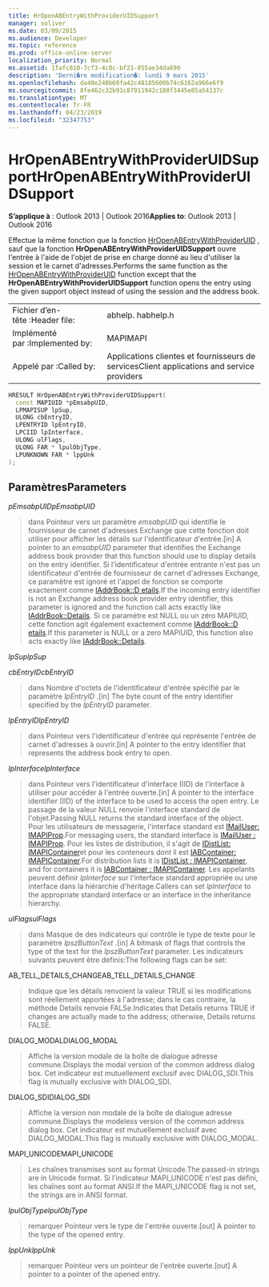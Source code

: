 ```yaml
---
title: HrOpenABEntryWithProviderUIDSupport
manager: soliver
ms.date: 03/09/2015
ms.audience: Developer
ms.topic: reference
ms.prod: office-online-server
localization_priority: Normal
ms.assetid: 1fafc810-7cf3-4c8c-bf21-055ae34da690
description: 'Derni�re modification�: lundi 9 mars 2015'
ms.openlocfilehash: da40e240b60fa42c48185600b74c6162a966e6f9
ms.sourcegitcommit: 8fe462c32b91c87911942c188f3445e85a54137c
ms.translationtype: MT
ms.contentlocale: fr-FR
ms.lasthandoff: 04/23/2019
ms.locfileid: "32347753"
---
```

# <a name="hropenabentrywithprovideruidsupport"></a><span data-ttu-id="92e8c-103">HrOpenABEntryWithProviderUIDSupport</span><span class="sxs-lookup"><span data-stu-id="92e8c-103">HrOpenABEntryWithProviderUIDSupport</span></span>

  
  
<span data-ttu-id="92e8c-104">**S’applique à** : Outlook 2013 | Outlook 2016</span><span class="sxs-lookup"><span data-stu-id="92e8c-104">**Applies to**: Outlook 2013 | Outlook 2016</span></span> 
  
<span data-ttu-id="92e8c-105">Effectue la même fonction que la fonction [HrOpenABEntryWithProviderUID](hropenabentrywithprovideruid.md) , sauf que la fonction **HrOpenABEntryWithProviderUIDSupport** ouvre l'entrée à l'aide de l'objet de prise en charge donné au lieu d'utiliser la session et le carnet d'adresses.</span><span class="sxs-lookup"><span data-stu-id="92e8c-105">Performs the same function as the [HrOpenABEntryWithProviderUID](hropenabentrywithprovideruid.md) function except that the **HrOpenABEntryWithProviderUIDSupport** function opens the entry using the given support object instead of using the session and the address book.</span></span> 
  
|||
|:-----|:-----|
|<span data-ttu-id="92e8c-106">Fichier d’en-tête :</span><span class="sxs-lookup"><span data-stu-id="92e8c-106">Header file:</span></span>  <br/> |<span data-ttu-id="92e8c-107">abhelp. h</span><span class="sxs-lookup"><span data-stu-id="92e8c-107">abhelp.h</span></span>  <br/> |
|<span data-ttu-id="92e8c-108">Implémenté par :</span><span class="sxs-lookup"><span data-stu-id="92e8c-108">Implemented by:</span></span>  <br/> |<span data-ttu-id="92e8c-109">MAPI</span><span class="sxs-lookup"><span data-stu-id="92e8c-109">MAPI</span></span>  <br/> |
|<span data-ttu-id="92e8c-110">Appelé par :</span><span class="sxs-lookup"><span data-stu-id="92e8c-110">Called by:</span></span>  <br/> |<span data-ttu-id="92e8c-111">Applications clientes et fournisseurs de services</span><span class="sxs-lookup"><span data-stu-id="92e8c-111">Client applications and service providers</span></span>  <br/> |
   
```cpp
HRESULT HrOpenABEntryWithProviderUIDSupport(
  const MAPIUID *pEmsabpUID,
  LPMAPISUP lpSup,
  ULONG cbEntryID,
  LPENTRYID lpEntryID,
  LPCIID lpInterface,
  ULONG ulFlags,
  ULONG FAR * lpulObjType,
  LPUNKNOWN FAR * lppUnk
);
```

## <a name="parameters"></a><span data-ttu-id="92e8c-112">Paramètres</span><span class="sxs-lookup"><span data-stu-id="92e8c-112">Parameters</span></span>

 <span data-ttu-id="92e8c-113">_pEmsabpUID_</span><span class="sxs-lookup"><span data-stu-id="92e8c-113">_pEmsabpUID_</span></span>
  
> <span data-ttu-id="92e8c-114">dans Pointeur vers un paramètre _emsabpUID_ qui identifie le fournisseur de carnet d'adresses Exchange que cette fonction doit utiliser pour afficher les détails sur l'identificateur d'entrée.</span><span class="sxs-lookup"><span data-stu-id="92e8c-114">[in] A pointer to an  _emsabpUID_ parameter that identifies the Exchange address book provider that this function should use to display details on the entry identifier.</span></span> <span data-ttu-id="92e8c-115">Si l'identificateur d'entrée entrante n'est pas un identificateur d'entrée de fournisseur de carnet d'adresses Exchange, ce paramètre est ignoré et l'appel de fonction se comporte exactement comme [IAddrBook::D etails](iaddrbook-details.md).</span><span class="sxs-lookup"><span data-stu-id="92e8c-115">If the incoming entry identifier is not an Exchange address book provider entry identifier, this parameter is ignored and the function call acts exactly like [IAddrBook::Details](iaddrbook-details.md).</span></span> <span data-ttu-id="92e8c-116">Si ce paramètre est NULL ou un zéro MAPIUID, cette fonction agit également exactement comme [IAddrBook::D etails](iaddrbook-details.md).</span><span class="sxs-lookup"><span data-stu-id="92e8c-116">If this parameter is NULL or a zero MAPIUID, this function also acts exactly like [IAddrBook::Details](iaddrbook-details.md).</span></span>
    
 <span data-ttu-id="92e8c-117">_lpSup_</span><span class="sxs-lookup"><span data-stu-id="92e8c-117">_lpSup_</span></span>
  
> 
    
 <span data-ttu-id="92e8c-118">_cbEntryID_</span><span class="sxs-lookup"><span data-stu-id="92e8c-118">_cbEntryID_</span></span>
  
> <span data-ttu-id="92e8c-119">dans Nombre d'octets de l'identificateur d'entrée spécifié par le paramètre _lpEntryID_ .</span><span class="sxs-lookup"><span data-stu-id="92e8c-119">[in] The byte count of the entry identifier specified by the  _lpEntryID_ parameter.</span></span> 
    
 <span data-ttu-id="92e8c-120">_lpEntryID_</span><span class="sxs-lookup"><span data-stu-id="92e8c-120">_lpEntryID_</span></span>
  
> <span data-ttu-id="92e8c-121">dans Pointeur vers l'identificateur d'entrée qui représente l'entrée de carnet d'adresses à ouvrir.</span><span class="sxs-lookup"><span data-stu-id="92e8c-121">[in] A pointer to the entry identifier that represents the address book entry to open.</span></span>
    
 <span data-ttu-id="92e8c-122">_lpInterface_</span><span class="sxs-lookup"><span data-stu-id="92e8c-122">_lpInterface_</span></span>
  
> <span data-ttu-id="92e8c-123">dans Pointeur vers l'identificateur d'interface (IID) de l'interface à utiliser pour accéder à l'entrée ouverte.</span><span class="sxs-lookup"><span data-stu-id="92e8c-123">[in] A pointer to the interface identifier (IID) of the interface to be used to access the open entry.</span></span> <span data-ttu-id="92e8c-124">Le passage de la valeur NULL renvoie l'interface standard de l'objet.</span><span class="sxs-lookup"><span data-stu-id="92e8c-124">Passing NULL returns the standard interface of the object.</span></span> <span data-ttu-id="92e8c-125">Pour les utilisateurs de messagerie, l'interface standard est [IMailUser: IMAPIProp](imailuserimapiprop.md).</span><span class="sxs-lookup"><span data-stu-id="92e8c-125">For messaging users, the standard interface is [IMailUser : IMAPIProp](imailuserimapiprop.md).</span></span> <span data-ttu-id="92e8c-126">Pour les listes de distribution, il s'agit de [IDistList: IMAPIContainer](idistlistimapicontainer.md)et pour les conteneurs dont il est [IABContainer: IMAPIContainer](iabcontainerimapicontainer.md).</span><span class="sxs-lookup"><span data-stu-id="92e8c-126">For distribution lists it is [IDistList : IMAPIContainer](idistlistimapicontainer.md), and for containers it is [IABContainer : IMAPIContainer](iabcontainerimapicontainer.md).</span></span> <span data-ttu-id="92e8c-127">Les appelants peuvent définir _lpInterface_ sur l'interface standard appropriée ou une interface dans la hiérarchie d'héritage.</span><span class="sxs-lookup"><span data-stu-id="92e8c-127">Callers can set  _lpInterface_ to the appropriate standard interface or an interface in the inheritance hierarchy.</span></span> 
    
 <span data-ttu-id="92e8c-128">_ulFlags_</span><span class="sxs-lookup"><span data-stu-id="92e8c-128">_ulFlags_</span></span>
  
> <span data-ttu-id="92e8c-129">dans Masque de des indicateurs qui contrôle le type de texte pour le paramètre _lpszButtonText_ .</span><span class="sxs-lookup"><span data-stu-id="92e8c-129">[in] A bitmask of flags that controls the type of the text for the  _lpszButtonText_ parameter.</span></span> <span data-ttu-id="92e8c-130">Les indicateurs suivants peuvent être définis:</span><span class="sxs-lookup"><span data-stu-id="92e8c-130">The following flags can be set:</span></span> 
    
<span data-ttu-id="92e8c-131">AB_TELL_DETAILS_CHANGE</span><span class="sxs-lookup"><span data-stu-id="92e8c-131">AB_TELL_DETAILS_CHANGE</span></span>
  
> <span data-ttu-id="92e8c-132">Indique que les détails renvoient la valeur TRUE si les modifications sont réellement apportées à l'adresse; dans le cas contraire, la méthode Details renvoie FALSe.</span><span class="sxs-lookup"><span data-stu-id="92e8c-132">Indicates that Details returns TRUE if changes are actually made to the address; otherwise, Details returns FALSE.</span></span>
    
<span data-ttu-id="92e8c-133">DIALOG_MODAL</span><span class="sxs-lookup"><span data-stu-id="92e8c-133">DIALOG_MODAL</span></span>
  
> <span data-ttu-id="92e8c-134">Affiche la version modale de la boîte de dialogue adresse commune.</span><span class="sxs-lookup"><span data-stu-id="92e8c-134">Displays the modal version of the common address dialog box.</span></span> <span data-ttu-id="92e8c-135">Cet indicateur est mutuellement exclusif avec DIALOG_SDI.</span><span class="sxs-lookup"><span data-stu-id="92e8c-135">This flag is mutually exclusive with DIALOG_SDI.</span></span>
    
<span data-ttu-id="92e8c-136">DIALOG_SDI</span><span class="sxs-lookup"><span data-stu-id="92e8c-136">DIALOG_SDI</span></span>
  
> <span data-ttu-id="92e8c-137">Affiche la version non modale de la boîte de dialogue adresse commune.</span><span class="sxs-lookup"><span data-stu-id="92e8c-137">Displays the modeless version of the common address dialog box.</span></span> <span data-ttu-id="92e8c-138">Cet indicateur est mutuellement exclusif avec DIALOG_MODAL.</span><span class="sxs-lookup"><span data-stu-id="92e8c-138">This flag is mutually exclusive with DIALOG_MODAL.</span></span>
    
<span data-ttu-id="92e8c-139">MAPI_UNICODE</span><span class="sxs-lookup"><span data-stu-id="92e8c-139">MAPI_UNICODE</span></span>
  
> <span data-ttu-id="92e8c-140">Les chaînes transmises sont au format Unicode.</span><span class="sxs-lookup"><span data-stu-id="92e8c-140">The passed-in strings are in Unicode format.</span></span> <span data-ttu-id="92e8c-141">Si l'indicateur MAPI_UNICODE n'est pas défini, les chaînes sont au format ANSI.</span><span class="sxs-lookup"><span data-stu-id="92e8c-141">If the MAPI_UNICODE flag is not set, the strings are in ANSI format.</span></span>
    
 <span data-ttu-id="92e8c-142">_lpulObjType_</span><span class="sxs-lookup"><span data-stu-id="92e8c-142">_lpulObjType_</span></span>
  
> <span data-ttu-id="92e8c-143">remarquer Pointeur vers le type de l'entrée ouverte.</span><span class="sxs-lookup"><span data-stu-id="92e8c-143">[out] A pointer to the type of the opened entry.</span></span>
    
 <span data-ttu-id="92e8c-144">_lppUnk_</span><span class="sxs-lookup"><span data-stu-id="92e8c-144">_lppUnk_</span></span>
  
> <span data-ttu-id="92e8c-145">remarquer Pointeur vers un pointeur de l'entrée ouverte.</span><span class="sxs-lookup"><span data-stu-id="92e8c-145">[out] A pointer to a pointer of the opened entry.</span></span>
    

